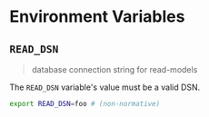 # Environment Variables

## `READ_DSN`

> database connection string for read-models

The `READ_DSN` variable's value must be a valid DSN.

```bash
export READ_DSN=foo # (non-normative)
```
